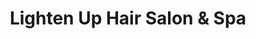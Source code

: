 ---
title: "Lighten Up Hair Salon & Spa"
url: /budd-lake/lighten-up-hair-salon-and-spa/
shop: hairdresser
---